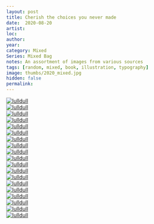 ```yaml
---
layout: post
title: Cherish the choices you never made
date:  2020-08-20
artist: 
loc: 
author: 
year: 
category: Mixed
Series: Mixed Bag
notes: An assortment of images from various sources
tags: [random, mixed, book, illustration, typography]
image: thumbs/2020_mixed.jpg
hidden: false
permalink:
---
```






<div class="post_image_rounded">
	<a href="{{ site.baseurl }}/images/posts/2020_mixed/001.jpg" target="_blank">
	<img src="{{ site.baseurl }}/images/posts/2020_mixed/001.jpg" alt="lulldull"></a>
</div>

<div class="post_image_rounded">
	<a href="{{ site.baseurl }}/images/posts/2020_mixed/002.jpg" target="_blank">
	<img src="{{ site.baseurl }}/images/posts/2020_mixed/002.jpg" alt="lulldull"></a>
</div>

<div class="post_image_rounded">
	<a href="{{ site.baseurl }}/images/posts/2020_mixed/003.jpg" target="_blank">
	<img src="{{ site.baseurl }}/images/posts/2020_mixed/003.jpg" alt="lulldull"></a>
</div>

<div class="post_image_rounded">
	<a href="{{ site.baseurl }}/images/posts/2020_mixed/004.jpg" target="_blank">
	<img src="{{ site.baseurl }}/images/posts/2020_mixed/004.jpg" alt="lulldull"></a>
</div>

<div class="post_image_rounded">
	<a href="{{ site.baseurl }}/images/posts/2020_mixed/005.jpg" target="_blank">
	<img src="{{ site.baseurl }}/images/posts/2020_mixed/005.jpg" alt="lulldull"></a>
</div>

<div class="post_image_rounded">
	<a href="{{ site.baseurl }}/images/posts/2020_mixed/006.jpg" target="_blank">
	<img src="{{ site.baseurl }}/images/posts/2020_mixed/006.jpg" alt="lulldull"></a>
</div>

<div class="post_image_rounded">
	<a href="{{ site.baseurl }}/images/posts/2020_mixed/007.jpg" target="_blank">
	<img src="{{ site.baseurl }}/images/posts/2020_mixed/007.jpg" alt="lulldull"></a>
</div>


<div class="post_image_rounded">
	<a href="{{ site.baseurl }}/images/posts/2020_mixed/008.jpg" target="_blank">
	<img src="{{ site.baseurl }}/images/posts/2020_mixed/008.jpg" alt="lulldull"></a>
</div>

<div class="post_image_rounded">
	<a href="{{ site.baseurl }}/images/posts/2020_mixed/009.jpg" target="_blank">
	<img src="{{ site.baseurl }}/images/posts/2020_mixed/009.jpg" alt="lulldull"></a>
</div>

<div class="post_image_rounded">
	<a href="{{ site.baseurl }}/images/posts/2020_mixed/010.jpg" target="_blank">
	<img src="{{ site.baseurl }}/images/posts/2020_mixed/010.jpg" alt="lulldull"></a>
</div>


<div class="post_image_rounded">
	<a href="{{ site.baseurl }}/images/posts/2020_mixed/011.jpg" target="_blank">
	<img src="{{ site.baseurl }}/images/posts/2020_mixed/011.jpg" alt="lulldull"></a>
</div>


<div class="post_image_rounded">
	<a href="{{ site.baseurl }}/images/posts/2020_mixed/012.jpg" target="_blank">
	<img src="{{ site.baseurl }}/images/posts/2020_mixed/012.jpg" alt="lulldull"></a>
</div>


<div class="post_image_rounded">
	<a href="{{ site.baseurl }}/images/posts/2020_mixed/013.jpg" target="_blank">
	<img src="{{ site.baseurl }}/images/posts/2020_mixed/013.jpg" alt="lulldull"></a>
</div>


<div class="post_image_rounded">
	<a href="{{ site.baseurl }}/images/posts/2020_mixed/014.jpg" target="_blank">
	<img src="{{ site.baseurl }}/images/posts/2020_mixed/014.jpg" alt="lulldull"></a>
</div>


<div class="post_image_rounded">
	<a href="{{ site.baseurl }}/images/posts/2020_mixed/015.jpg" target="_blank">
	<img src="{{ site.baseurl }}/images/posts/2020_mixed/015.jpg" alt="lulldull"></a>
</div>

<div class="post_image_rounded">
	<a href="{{ site.baseurl }}/images/posts/2020_mixed/016.jpg" target="_blank">
	<img src="{{ site.baseurl }}/images/posts/2020_mixed/016.jpg" alt="lulldull"></a>
</div>

<div class="post_image_rounded">
	<a href="{{ site.baseurl }}/images/posts/2020_mixed/017.jpg" target="_blank">
	<img src="{{ site.baseurl }}/images/posts/2020_mixed/017.jpg" alt="lulldull"></a>
</div>

<div class="post_image_rounded">
	<a href="{{ site.baseurl }}/images/posts/2020_mixed/018.jpg" target="_blank">
	<img src="{{ site.baseurl }}/images/posts/2020_mixed/018.jpg" alt="lulldull"></a>
</div>

<div class="post_image_rounded">
	<a href="{{ site.baseurl }}/images/posts/2020_mixed/019.jpg" target="_blank">
	<img src="{{ site.baseurl }}/images/posts/2020_mixed/019.jpg" alt="lulldull"></a>
</div>

